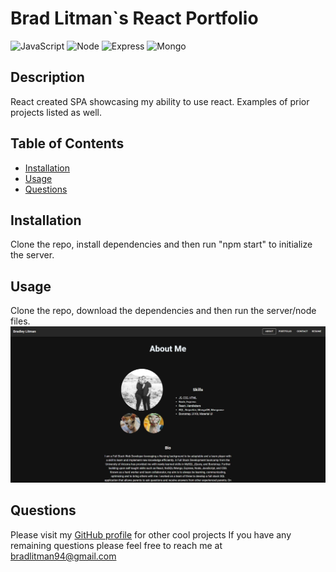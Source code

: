 # Brad Litman`s React Portfolio
![JavaScript](https://img.shields.io/badge/JavaScript-F7DF1E?style=for-the-badge&logo=javascript&logoColor=black) ![Node](https://img.shields.io/badge/Node.js-43853D?style=for-the-badge&logo=node.js&logoColor=white) ![Express](https://img.shields.io/badge/Express.js-404D59?style=for-the-badge) ![Mongo](https://img.shields.io/badge/MongoDB-4EA94B?style=for-the-badge&logo=mongodb&logoColor=white)

## Description
React created SPA showcasing my ability to use react. Examples of prior projects listed as well. 

## Table of Contents
* [Installation](#installation)
* [Usage](#usage)
* [Questions](#questions)


## Installation
Clone the repo, install dependencies and then run "npm start" to initialize the server. 

## Usage
Clone the repo, download the dependencies and then run the server/node files.
![screenshot](screenshot.jpg)


## Questions
Please visit my [GitHub profile](https://github.com/blitman12) for other cool projects
If you have any remaining questions please feel free to reach me at bradlitman94@gmail.com
